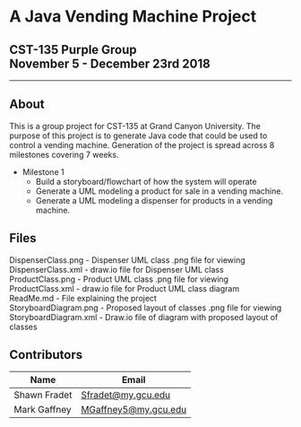 # **A Java Vending Machine Project** #
## CST-135 Purple Group <br/> November 5 - December 23rd 2018

---
## **About**
This is a group project for CST-135 at Grand Canyon University. The purpose of this project is to generate Java code that could be used to control a vending machine. Generation of the project is spread across 8 milestones covering 7 weeks.

* Milestone 1
    * Build a storyboard/flowchart of how the system will operate
    * Generate a UML modeling a product for sale in a vending machine.
    * Generate a UML modeling a dispenser for products in a vending machine.

## **Files**

DispenserClass.png \- Dispenser UML class .png file for viewing\
DispenserClass.xml \- draw.io file for Dispenser UML class\
ProductClass.png \- Product UML class .png file for viewing\
ProductClass.xml \- draw.io file for Product UML class diagram\
ReadMe.md \- File explaining the project\
StoryboardDiagram.png \- Proposed layout of classes .png file for viewing\
StoryboardDiagram.xml \- Draw.io file of diagram with proposed layout of classes

## **Contributors**
Name | Email
-----|-------
Shawn Fradet | <Sfradet@my.gcu.edu>
Mark Gaffney | <MGaffney5@my.gcu.edu>

